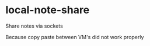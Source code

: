 local-note-share
=========

Share notes via sockets 

Because copy paste between VM's did not work properly


